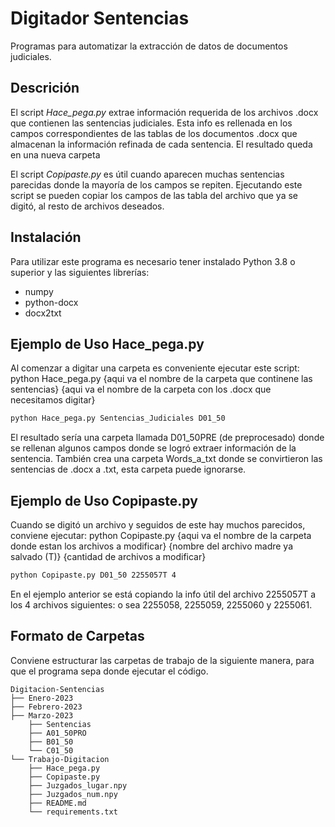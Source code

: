 # Digitador Sentencias
Programas para automatizar la extracción de datos de documentos judiciales. 

## Descrición
El script *Hace_pega.py* extrae información requerida de los archivos .docx que contienen las sentencias judiciales. Esta info es rellenada en los campos correspondientes de las tablas de los documentos .docx que almacenan la información refinada de cada sentencia. El resultado queda en una nueva carpeta

El script *Copipaste.py* es útil cuando aparecen muchas sentencias parecidas donde la mayoría de los campos se repiten. Ejecutando este script se pueden copiar los campos de las tabla del archivo que ya se digitó, al resto de archivos deseados.


## Instalación
Para utilizar este programa es necesario tener instalado Python 3.8 o superior y las siguientes librerías:
* numpy
* python-docx
* docx2txt

## Ejemplo de Uso Hace_pega.py
Al comenzar a digitar una carpeta es conveniente ejecutar este script: 
python Hace_pega.py {aqui va el nombre de la carpeta que continene las sentencias} {aqui va el nombre de la carpeta con los .docx que necesitamos digitar}

```bash
python Hace_pega.py Sentencias_Judiciales D01_50
```
El resultado sería una carpeta llamada D01_50PRE (de preprocesado) donde se rellenan algunos campos donde se logró extraer información de la sentencia. También crea una carpeta Words_a_txt donde se convirtieron las sentencias de .docx a .txt, esta carpeta puede ignorarse.

## Ejemplo de Uso Copipaste.py
Cuando se digitó un archivo y seguidos de este hay muchos parecidos, conviene ejecutar: 
python Copipaste.py {aqui va el nombre de la carpeta donde estan los archivos a modificar} 
{nombre del archivo madre ya salvado (T)} {cantidad de archivos a modificar}

```bash
python Copipaste.py D01_50 2255057T 4
```

En el ejemplo anterior se está copiando la info útil del archivo 2255057T a los 4 archivos siguientes: o sea 2255058, 2255059, 2255060 y 2255061.

## Formato de Carpetas 

Conviene estructurar las carpetas de trabajo de la siguiente manera, para que el programa sepa donde ejecutar el código.

```
Digitacion-Sentencias
├── Enero-2023
├── Febrero-2023
├── Marzo-2023
    ├── Sentencias
    ├── A01_50PRO
    ├── B01_50
    └── C01_50
└── Trabajo-Digitacion
    ├── Hace_pega.py
    ├── Copipaste.py
    ├── Juzgados_lugar.npy
    ├── Juzgados_num.npy
    ├── README.md
    └── requirements.txt
```